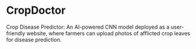 # CropDoctor
Crop Disease Predictor: An AI-powered CNN model deployed as a user-friendly website, where farmers can upload photos of afflicted crop leaves for disease prediction.
